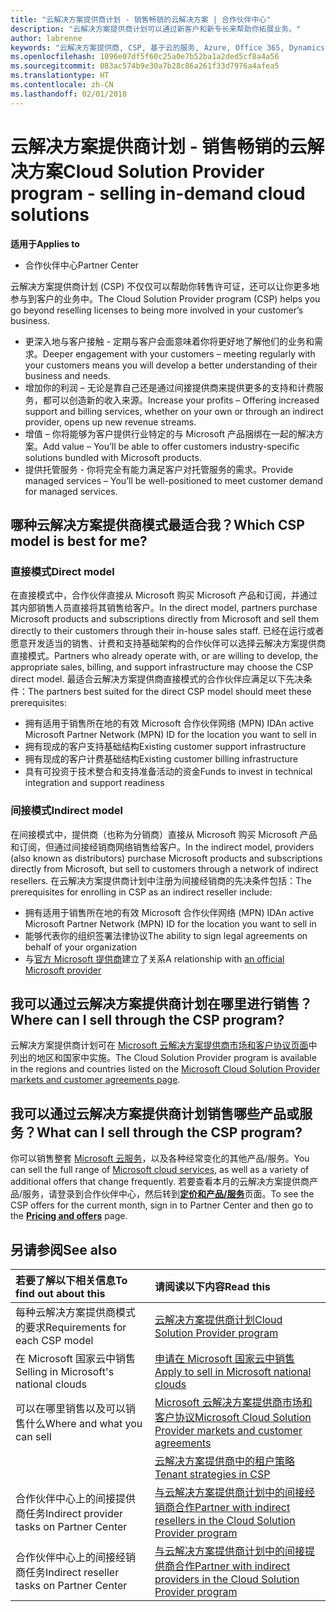 ```yaml
---
title: "云解决方案提供商计划 - 销售畅销的云解决方案 | 合作伙伴中心"
description: "云解决方案提供商计划可以通过新客户和新专长来帮助你拓展业务。"
author: labrenne
keywords: "云解决方案提供商, CSP, 基于云的服务, Azure, Office 365, Dynamics, CSP 合作伙伴, 通过云解决方案提供商计划销售, 直接合作伙伴, 直接云解决方案提供商合作伙伴, 间接云解决方案提供商经销商, 直接云解决方案提供商, 间接云解决方案提供商, 直接模式, 间接模式, 间接经销商, 间接提供商, 提供商, 分销商, 云解决方案提供商计划"
ms.openlocfilehash: 1096e07df5f60c25a0e7b52ba1a2ded5cf8a4a56
ms.sourcegitcommit: 083ac574b9e30a7b28c86a261f33d7976a4afea5
ms.translationtype: HT
ms.contentlocale: zh-CN
ms.lasthandoff: 02/01/2018
---
```

# <a name="cloud-solution-provider-program---selling-in-demand-cloud-solutions"></a><span data-ttu-id="18537-104">云解决方案提供商计划 - 销售畅销的云解决方案</span><span class="sxs-lookup"><span data-stu-id="18537-104">Cloud Solution Provider program - selling in-demand cloud solutions</span></span> 

**<span data-ttu-id="18537-105">适用于</span><span class="sxs-lookup"><span data-stu-id="18537-105">Applies to</span></span>**

-  <span data-ttu-id="18537-106">合作伙伴中心</span><span class="sxs-lookup"><span data-stu-id="18537-106">Partner Center</span></span>

<span data-ttu-id="18537-107">云解决方案提供商计划 (CSP) 不仅仅可以帮助你转售许可证，还可以让你更多地参与到客户的业务中。</span><span class="sxs-lookup"><span data-stu-id="18537-107">The Cloud Solution Provider program (CSP) helps you go beyond reselling licenses to being more involved in your customer’s business.</span></span>
 
- <span data-ttu-id="18537-108">更深入地与客户接触 - 定期与客户会面意味着你将更好地了解他们的业务和需求。</span><span class="sxs-lookup"><span data-stu-id="18537-108">Deeper engagement with your customers – meeting regularly with your customers means you will develop a better understanding of their business and needs.</span></span>
- <span data-ttu-id="18537-109">增加你的利润 – 无论是靠自己还是通过间接提供商来提供更多的支持和计费服务，都可以创造新的收入来源。</span><span class="sxs-lookup"><span data-stu-id="18537-109">Increase your profits – Offering increased support and billing services, whether on your own or through an indirect provider, opens up new revenue streams.</span></span>  
- <span data-ttu-id="18537-110">增值 – 你将能够为客户提供行业特定的与 Microsoft 产品捆绑在一起的解决方案。</span><span class="sxs-lookup"><span data-stu-id="18537-110">Add value – You’ll be able to offer customers industry-specific solutions bundled with Microsoft products.</span></span>
- <span data-ttu-id="18537-111">提供托管服务 - 你将完全有能力满足客户对托管服务的需求。</span><span class="sxs-lookup"><span data-stu-id="18537-111">Provide managed services – You’ll be well-positioned to meet customer demand for managed services.</span></span> 

## <a name="which-csp-model-is-best-for-me"></a><span data-ttu-id="18537-112">哪种云解决方案提供商模式最适合我？</span><span class="sxs-lookup"><span data-stu-id="18537-112">Which CSP model is best for me?</span></span>

### <a name="direct-model"></a><span data-ttu-id="18537-113">直接模式</span><span class="sxs-lookup"><span data-stu-id="18537-113">Direct model</span></span>

 <span data-ttu-id="18537-114">在直接模式中，合作伙伴直接从 Microsoft 购买 Microsoft 产品和订阅，并通过其内部销售人员直接将其销售给客户。</span><span class="sxs-lookup"><span data-stu-id="18537-114">In the direct model, partners purchase Microsoft products and subscriptions directly from Microsoft and sell them directly to their customers through their in-house sales staff.</span></span> <span data-ttu-id="18537-115">已经在运行或者愿意开发适当的销售、计费和支持基础架构的合作伙伴可以选择云解决方案提供商直接模式。</span><span class="sxs-lookup"><span data-stu-id="18537-115">Partners who already operate with, or are willing to develop, the appropriate sales, billing, and support infrastructure may choose the CSP direct model.</span></span> <span data-ttu-id="18537-116">最适合云解决方案提供商直接模式的合作伙伴应满足以下先决条件：</span><span class="sxs-lookup"><span data-stu-id="18537-116">The partners best suited for the direct CSP model should meet these prerequisites:</span></span>
- <span data-ttu-id="18537-117">拥有适用于销售所在地的有效 Microsoft 合作伙伴网络 (MPN) ID</span><span class="sxs-lookup"><span data-stu-id="18537-117">An active Microsoft Partner Network (MPN) ID for the location you want to sell in</span></span>
- <span data-ttu-id="18537-118">拥有现成的客户支持基础结构</span><span class="sxs-lookup"><span data-stu-id="18537-118">Existing customer support infrastructure</span></span>
- <span data-ttu-id="18537-119">拥有现成的客户计费基础结构</span><span class="sxs-lookup"><span data-stu-id="18537-119">Existing customer billing infrastructure</span></span>
- <span data-ttu-id="18537-120">具有可投资于技术整合和支持准备活动的资金</span><span class="sxs-lookup"><span data-stu-id="18537-120">Funds to invest in technical integration and support readiness</span></span>


### <a name="indirect-model"></a><span data-ttu-id="18537-121">间接模式</span><span class="sxs-lookup"><span data-stu-id="18537-121">Indirect model</span></span>

<span data-ttu-id="18537-122">在间接模式中，提供商（也称为分销商）直接从 Microsoft 购买 Microsoft 产品和订阅，但通过间接经销商网络销售给客户。</span><span class="sxs-lookup"><span data-stu-id="18537-122">In the indirect model, providers (also known as distributors) purchase Microsoft products and subscriptions directly from Microsoft, but sell to customers through a network of indirect resellers.</span></span> <span data-ttu-id="18537-123">在云解决方案提供商计划中注册为间接经销商的先决条件包括：</span><span class="sxs-lookup"><span data-stu-id="18537-123">The prerequisites for enrolling in CSP as an indirect reseller include:</span></span>

- <span data-ttu-id="18537-124">拥有适用于销售所在地的有效 Microsoft 合作伙伴网络 (MPN) ID</span><span class="sxs-lookup"><span data-stu-id="18537-124">An active Microsoft Partner Network (MPN) ID for the location you want to sell in</span></span>
- <span data-ttu-id="18537-125">能够代表你的组织签署法律协议</span><span class="sxs-lookup"><span data-stu-id="18537-125">The ability to sign legal agreements on behalf of your organization</span></span>
- <span data-ttu-id="18537-126">与[官方 Microsoft 提供商](https://partnercenter.microsoft.com/partner/find-a-provider)建立了关系</span><span class="sxs-lookup"><span data-stu-id="18537-126">A relationship with [an official Microsoft provider](https://partnercenter.microsoft.com/partner/find-a-provider)</span></span>


## <a name="where-can-i-sell-through-the-csp-program"></a><span data-ttu-id="18537-127">我可以通过云解决方案提供商计划在哪里进行销售？</span><span class="sxs-lookup"><span data-stu-id="18537-127">Where can I sell through the CSP program?</span></span>

<span data-ttu-id="18537-128">云解决方案提供商计划可在 [Microsoft 云解决方案提供商市场和客户协议页面](agreements.md)中列出的地区和国家中实施。</span><span class="sxs-lookup"><span data-stu-id="18537-128">The Cloud Solution Provider program is available in the regions and countries listed on the [Microsoft Cloud Solution Provider markets and customer agreements page](agreements.md).</span></span>  

## <a name="what-can-i-sell-through-the-csp-program"></a><span data-ttu-id="18537-129">我可以通过云解决方案提供商计划销售哪些产品或服务？</span><span class="sxs-lookup"><span data-stu-id="18537-129">What can I sell through the CSP program?</span></span>

<span data-ttu-id="18537-130">你可以销售整套 [Microsoft 云服务](https://partner.microsoft.com/cloud-solution-provider/products-and-services)，以及各种经常变化的其他产品/服务。</span><span class="sxs-lookup"><span data-stu-id="18537-130">You can sell the full range of [Microsoft cloud services](https://partner.microsoft.com/cloud-solution-provider/products-and-services), as well as a variety of additional offers that change frequently.</span></span> <span data-ttu-id="18537-131">若要查看本月的云解决方案提供商产品/服务，请登录到合作伙伴中心，然后转到[**定价和产品/服务**](https://partnercenter.microsoft.com/pcv/sales)页面。</span><span class="sxs-lookup"><span data-stu-id="18537-131">To see the CSP offers for the current month, sign in to Partner Center and then go to the [**Pricing and offers**](https://partnercenter.microsoft.com/pcv/sales) page.</span></span>

## <a name="see-also"></a><span data-ttu-id="18537-132">另请参阅</span><span class="sxs-lookup"><span data-stu-id="18537-132">See also</span></span> 


|**<span data-ttu-id="18537-133">若要了解以下相关信息</span><span class="sxs-lookup"><span data-stu-id="18537-133">To find out about this</span></span>**   |**<span data-ttu-id="18537-134">请阅读以下内容</span><span class="sxs-lookup"><span data-stu-id="18537-134">Read this</span></span>**   |
|:---------------------------|:--------------------|
|<span data-ttu-id="18537-135">每种云解决方案提供商模式的要求</span><span class="sxs-lookup"><span data-stu-id="18537-135">Requirements for each CSP model</span></span>   | [<span data-ttu-id="18537-136">云解决方案提供商计划</span><span class="sxs-lookup"><span data-stu-id="18537-136">Cloud Solution Provider program</span></span>](https://partnercenter.microsoft.com/partner/cloud-solution-provider)|
|<span data-ttu-id="18537-137">在 Microsoft 国家云中销售</span><span class="sxs-lookup"><span data-stu-id="18537-137">Selling in Microsoft's national clouds</span></span>   | [<span data-ttu-id="18537-138">申请在 Microsoft 国家云中销售</span><span class="sxs-lookup"><span data-stu-id="18537-138">Apply to sell in Microsoft national clouds</span></span>](csp-national-clouds-overview.md)|
|<span data-ttu-id="18537-139">可以在哪里销售以及可以销售什么</span><span class="sxs-lookup"><span data-stu-id="18537-139">Where and what you can sell</span></span>   |[<span data-ttu-id="18537-140">Microsoft 云解决方案提供商市场和客户协议</span><span class="sxs-lookup"><span data-stu-id="18537-140">Microsoft Cloud Solution Provider markets and customer agreements</span></span>](agreements.md)|
|  | [<span data-ttu-id="18537-141">云解决方案提供商中的租户策略</span><span class="sxs-lookup"><span data-stu-id="18537-141">Tenant strategies in CSP</span></span>](regional-authorization-overview.md)
|<span data-ttu-id="18537-142">合作伙伴中心上的间接提供商任务</span><span class="sxs-lookup"><span data-stu-id="18537-142">Indirect provider tasks on Partner Center</span></span>  |[<span data-ttu-id="18537-143">与云解决方案提供商计划中的间接经销商合作</span><span class="sxs-lookup"><span data-stu-id="18537-143">Partner with indirect resellers in the Cloud Solution Provider program</span></span>](indirect-provider-tasks-in-partner-center.md)|
|<span data-ttu-id="18537-144">合作伙伴中心上的间接经销商任务</span><span class="sxs-lookup"><span data-stu-id="18537-144">Indirect reseller tasks on Partner Center</span></span>   |[<span data-ttu-id="18537-145">与云解决方案提供商计划中的间接提供商合作</span><span class="sxs-lookup"><span data-stu-id="18537-145">Partner with indirect providers in the Cloud Solution Provider program</span></span>](indirect-reseller-tasks-in-partner-center.md)|
